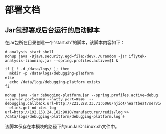 # 部署文档

## Jar包部署成后台运行的启动脚本
在jar包所在目录创建一个“start.sh”的脚本，该脚本内容如下：
```
# analysis start shell
nohup java -Djava.security.egd=file:/dev/./urandom -jar iflytek-analysis-liaoning.jar --spring.profiles.active=$1 &

if [ ! -d /data/logs/ ]; then
  mkdir -p /data/logs/debugging-platform
else
  echo /data/logs/debugging-platform exists
fi

nohup java -jar debugging-platform.jar --spring.profiles.active=debug --server.port=9999 --netty.port=9990  --debugging.callback.url=http://221.228.33.71:6060/njiot/heartbeat/service/recordHeartbeat --elink.get-nd-ctei-log-url=http://192.168.24.102:9010/manufacturer/redis/log >> /data/logs/debugging-platform/debugging-platform.log &
```
该脚本保存在本模块的路径下的runJarOnLinux.sh文件中。
